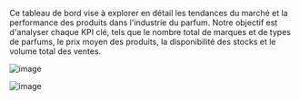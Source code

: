 Ce tableau de bord vise à explorer en détail les tendances du marché et la performance des produits dans l'industrie du parfum. Notre objectif est d'analyser chaque KPI clé, tels que le nombre total de marques et de types de parfums, le prix moyen des produits, la disponibilité des stocks et le volume total des ventes.

![image](https://github.com/user-attachments/assets/e9d135e7-15be-4817-86d7-1be6ee6239d4)

![image](https://github.com/user-attachments/assets/ec36bd4a-c1dd-4a28-95d1-ad0b4209a266)
